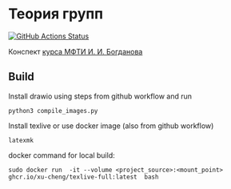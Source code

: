 # Теория групп

[![GitHub Actions Status](https://github.com/rudenkornk/group_theory/actions/workflows/workflow.yml/badge.svg)](https://github.com/rudenkornk/group_theory/actions)

Конспект [курса МФТИ И. И. Богданова](https://www.youtube.com/playlist?list=PLyBWNG-pZKx6pWlAfPRo2X_kPWyzq1ebj)

## Build
Install drawio using steps from github workflow and run
```shell
python3 compile_images.py
```

Install texlive or use docker image (also from github workflow)
```shell
latexmk
```

docker command for local build:

```shell
sudo docker run  -it --volume <project_source>:<mount_point> ghcr.io/xu-cheng/texlive-full:latest  bash
```

